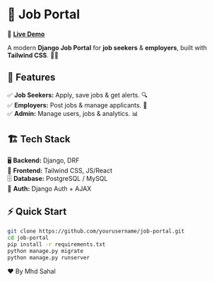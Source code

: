 # 🚀 Job Portal

&#x20;

🔗 **[Live Demo](https\://m0hammedsahal.github.io/job-portal/)**

A modern **Django Job Portal** for **job seekers** & **employers**, built with **Tailwind CSS**. 🎨✨

## 🚀 Features

✅ **Job Seekers:** Apply, save jobs & get alerts. 🔍\
✅ **Employers:** Post jobs & manage applicants. 💼\
✅ **Admin:** Manage users, jobs & analytics. 📊

## 🏗️ Tech Stack

🖥 **Backend:** Django, DRF\
🎨 **Frontend:** Tailwind CSS, JS/React\
🗄 **Database:** PostgreSQL / MySQL\
🔐 **Auth:** Django Auth + AJAX

## ⚡ Quick Start

```bash
git clone https://github.com/yourusername/job-portal.git
cd job-portal
pip install -r requirements.txt
python manage.py migrate
python manage.py runserver
```


❤️ By Mhd Sahal

